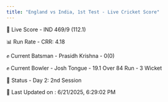 ```yaml
---
title: "England vs India, 1st Test - Live Cricket Score"
---
```


🔴 Live Score - IND 469/9 (112.1)  

📊 Run Rate - CRR: 4.18  

✊ Current Batsman - Prasidh Krishna - 0(0)  

✊ Current Bowler - Josh Tongue - 19.1 Over 84 Run - 3 Wicket  

📑 Status - Day 2: 2nd Session

📝 Last Updated on : 6/21/2025, 6:29:02 PM  

